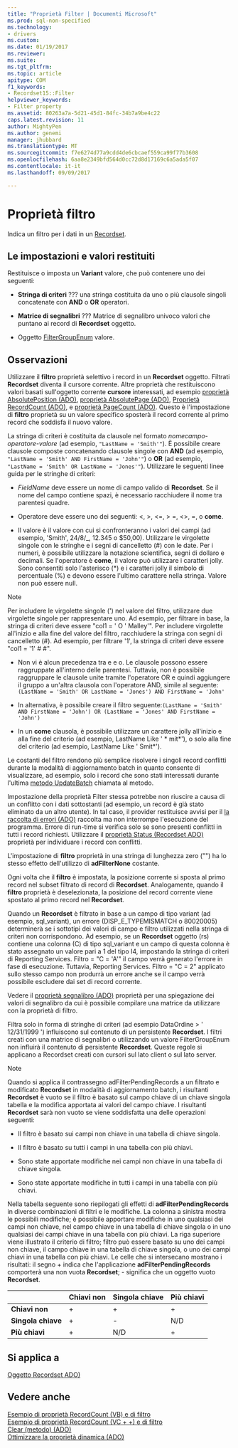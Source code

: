 ```yaml
---
title: "Proprietà Filter | Documenti Microsoft"
ms.prod: sql-non-specified
ms.technology:
- drivers
ms.custom: 
ms.date: 01/19/2017
ms.reviewer: 
ms.suite: 
ms.tgt_pltfrm: 
ms.topic: article
apitype: COM
f1_keywords:
- Recordset15::Filter
helpviewer_keywords:
- Filter property
ms.assetid: 80263a7a-5d21-45d1-84fc-34b7a9be4c22
caps.latest.revision: 11
author: MightyPen
ms.author: genemi
manager: jhubbard
ms.translationtype: MT
ms.sourcegitcommit: f7e6274d77a9cdd4de6cbcaef559ca99f77b3608
ms.openlocfilehash: 6aa8e2349bfd564d0cc72d8d17169c6a5ada5f07
ms.contentlocale: it-it
ms.lasthandoff: 09/09/2017

---
```

# <a name="filter-property"></a>Proprietà filtro
Indica un filtro per i dati in un [Recordset](../../../ado/reference/ado-api/recordset-object-ado.md).  
  
## <a name="settings-and-return-values"></a>Le impostazioni e valori restituiti  
 Restituisce o imposta un **Variant** valore, che può contenere uno dei seguenti:  
  
-   **Stringa di criteri** ??? una stringa costituita da uno o più clausole singoli concatenate con **AND** o **OR** operatori.  
  
-   **Matrice di segnalibri** ??? Matrice di segnalibro univoco valori che puntano ai record di **Recordset** oggetto.  
  
-   Oggetto [FilterGroupEnum](../../../ado/reference/ado-api/filtergroupenum.md) valore.  
  
## <a name="remarks"></a>Osservazioni  
 Utilizzare il **filtro** proprietà selettivo i record in un **Recordset** oggetto. Filtrati **Recordset** diventa il cursore corrente. Altre proprietà che restituiscono valori basati sull'oggetto corrente **cursore** interessati, ad esempio [proprietà AbsolutePosition (ADO)](../../../ado/reference/ado-api/absoluteposition-property-ado.md), [proprietà AbsolutePage (ADO)](../../../ado/reference/ado-api/absolutepage-property-ado.md), [ Proprietà RecordCount (ADO)](../../../ado/reference/ado-api/recordcount-property-ado.md), e [proprietà PageCount (ADO)](../../../ado/reference/ado-api/pagecount-property-ado.md). Questo è l'impostazione di **filtro** proprietà su un valore specifico sposterà il record corrente al primo record che soddisfa il nuovo valore.  
  
 La stringa di criteri è costituita da clausole nel formato *nomecampo-operatore-valore* (ad esempio, `"LastName = 'Smith'"`). È possibile creare clausole composte concatenando clausole singole con **AND** (ad esempio, `"LastName = 'Smith' AND FirstName = 'John'"`) o **OR** (ad esempio, `"LastName = 'Smith' OR LastName = 'Jones'"`). Utilizzare le seguenti linee guida per le stringhe di criteri:  
  
-   *FieldName* deve essere un nome di campo valido di **Recordset**. Se il nome del campo contiene spazi, è necessario racchiudere il nome tra parentesi quadre.  
  
-   Operatore deve essere uno dei seguenti: \<, >, \<=, > =, <>, =, o **come**.  
  
-   Il valore è il valore con cui si confronteranno i valori dei campi (ad esempio, 'Smith', 24/8/&#95;, 12.345 o $50,00). Utilizzare le virgolette singole con le stringhe e i segni di cancelletto (#) con le date. Per i numeri, è possibile utilizzare la notazione scientifica, segni di dollaro e decimali. Se l'operatore è **come**, il valore può utilizzare i caratteri jolly. Sono consentiti solo l'asterisco (*) e i caratteri jolly il simbolo di percentuale (%) e devono essere l'ultimo carattere nella stringa. Valore non può essere null.  
  
> [!NOTE]
>  Per includere le virgolette singole (') nel valore del filtro, utilizzare due virgolette singole per rappresentare uno. Ad esempio, per filtrare in base, la stringa di criteri deve essere "col1 = ' O ' Malley'". Per includere virgolette all'inizio e alla fine del valore del filtro, racchiudere la stringa con segni di cancelletto (#). Ad esempio, per filtrare '1', la stringa di criteri deve essere "col1 = '1' # #".  
  
-   Non vi è alcun precedenza tra e e o. Le clausole possono essere raggruppate all'interno delle parentesi. Tuttavia, non è possibile raggruppare le clausole unite tramite l'operatore OR e quindi aggiungere il gruppo a un'altra clausola con l'operatore AND, simile al seguente:`(LastName = 'Smith' OR LastName = 'Jones') AND FirstName = 'John'`  
  
-   In alternativa, è possibile creare il filtro seguente:`(LastName = 'Smith' AND FirstName = 'John') OR (LastName = 'Jones' AND FirstName = 'John')`  
  
-   In un **come** clausola, è possibile utilizzare un carattere jolly all'inizio e alla fine del criterio (ad esempio, LastName Like ' * mit\*'), o solo alla fine del criterio (ad esempio, LastName Like ' Smit\*').  
  
 Le costanti del filtro rendono più semplice risolvere i singoli record conflitti durante la modalità di aggiornamento batch in quanto consente di visualizzare, ad esempio, solo i record che sono stati interessati durante l'ultima [metodo UpdateBatch](../../../ado/reference/ado-api/updatebatch-method.md) chiamata al metodo.  
  
 Impostazione della proprietà Filter stessa potrebbe non riuscire a causa di un conflitto con i dati sottostanti (ad esempio, un record è già stato eliminato da un altro utente). In tal caso, il provider restituisce avvisi per il [la raccolta di errori (ADO)](../../../ado/reference/ado-api/errors-collection-ado.md) raccolta ma non interrompe l'esecuzione del programma. Errore di run-time si verifica solo se sono presenti conflitti in tutti i record richiesti. Utilizzare il [proprietà Status (Recordset ADO)](../../../ado/reference/ado-api/status-property-ado-recordset.md) proprietà per individuare i record con conflitti.  
  
 L'impostazione di **filtro** proprietà in una stringa di lunghezza zero ("") ha lo stesso effetto dell'utilizzo di **adFilterNone** costante.  
  
 Ogni volta che il **filtro** è impostata, la posizione corrente si sposta al primo record nel subset filtrato di record di **Recordset**. Analogamente, quando il **filtro** proprietà è deselezionata, la posizione del record corrente viene spostato al primo record nel **Recordset**.  
  
 Quando un **Recordset** è filtrato in base a un campo di tipo variant (ad esempio, sql_variant), un errore (DISP_E_TYPEMISMATCH o 80020005) determinerà se i sottotipi dei valori di campo e filtro utilizzati nella stringa di criteri non corrispondono. Ad esempio, se un **Recordset** oggetto (rs) contiene una colonna (C) di tipo sql_variant e un campo di questa colonna è stato assegnato un valore pari a 1 del tipo I4, impostando la stringa di criteri di Reporting Services. Filtro = "C = 'A'" il campo verrà generato l'errore in fase di esecuzione. Tuttavia, Reporting Services. Filtro = "C = 2" applicato sullo stesso campo non produrrà un errore anche se il campo verrà possibile escludere dai set di record corrente.  
  
 Vedere il [proprietà segnalibro (ADO)](../../../ado/reference/ado-api/bookmark-property-ado.md) proprietà per una spiegazione dei valori di segnalibro da cui è possibile compilare una matrice da utilizzare con la proprietà di filtro.  
  
 Filtra solo in forma di stringhe di criteri (ad esempio DataOrdine > ' 12/31/1999 ') influiscono sul contenuto di un persistente **Recordset**. I filtri creati con una matrice di segnalibri o utilizzando un valore FilterGroupEnum non influirà il contenuto di persistente **Recordset**. Queste regole si applicano a Recordset creati con cursori sul lato client o sul lato server.  
  
> [!NOTE]
>  Quando si applica il contrassegno adFilterPendingRecords a un filtrato e modificato **Recordset** in modalità di aggiornamento batch, i risultanti **Recordset** è vuoto se il filtro è basato sul campo chiave di un chiave singola tabella e la modifica apportata ai valori del campo chiave. I risultanti **Recordset** sarà non vuoto se viene soddisfatta una delle operazioni seguenti:  
  
-   Il filtro è basato sui campi non chiave in una tabella di chiave singola.  
  
-   Il filtro è basato su tutti i campi in una tabella con più chiavi.  
  
-   Sono state apportate modifiche nei campi non chiave in una tabella di chiave singola.  
  
-   Sono state apportate modifiche in tutti i campi in una tabella con più chiavi.  
  
 Nella tabella seguente sono riepilogati gli effetti di **adFilterPendingRecords** in diverse combinazioni di filtri e le modifiche. La colonna a sinistra mostra le possibili modifiche; è possibile apportare modifiche in uno qualsiasi dei campi non chiave, nel campo chiave in una tabella di chiave singola o in uno qualsiasi dei campi chiave in una tabella con più chiavi. La riga superiore viene illustrato il criterio di filtro; filtro può essere basato su uno dei campi non chiave, il campo chiave in una tabella di chiave singola, o uno dei campi chiavi in una tabella con più chiavi. Le celle che si intersecano mostrano i risultati: il segno + indica che l'applicazione **adFilterPendingRecords** comporterà una non vuota **Recordset**; - significa che un oggetto vuoto **Recordset**.  
  
||Chiavi non|Singola chiave|Più chiavi|  
|-|--------------|----------------|-------------------|  
|**Chiavi non**|+|+|+|  
|**Singola chiave**|+|-|N/D|  
|**Più chiavi**|+|N/D|+|  
  
## <a name="applies-to"></a>Si applica a  
 [Oggetto Recordset ADO)](../../../ado/reference/ado-api/recordset-object-ado.md)  
  
## <a name="see-also"></a>Vedere anche  
 [Esempio di proprietà RecordCount (VB) e di filtro](../../../ado/reference/ado-api/filter-and-recordcount-properties-example-vb.md)   
 [Esempio di proprietà RecordCount (VC + +) e di filtro](../../../ado/reference/ado-api/filter-and-recordcount-properties-example-vc.md)   
 [Clear (metodo) (ADO)](../../../ado/reference/ado-api/clear-method-ado.md)   
 [Ottimizzare la proprietà dinamica (ADO)](../../../ado/reference/ado-api/optimize-property-dynamic-ado.md)

